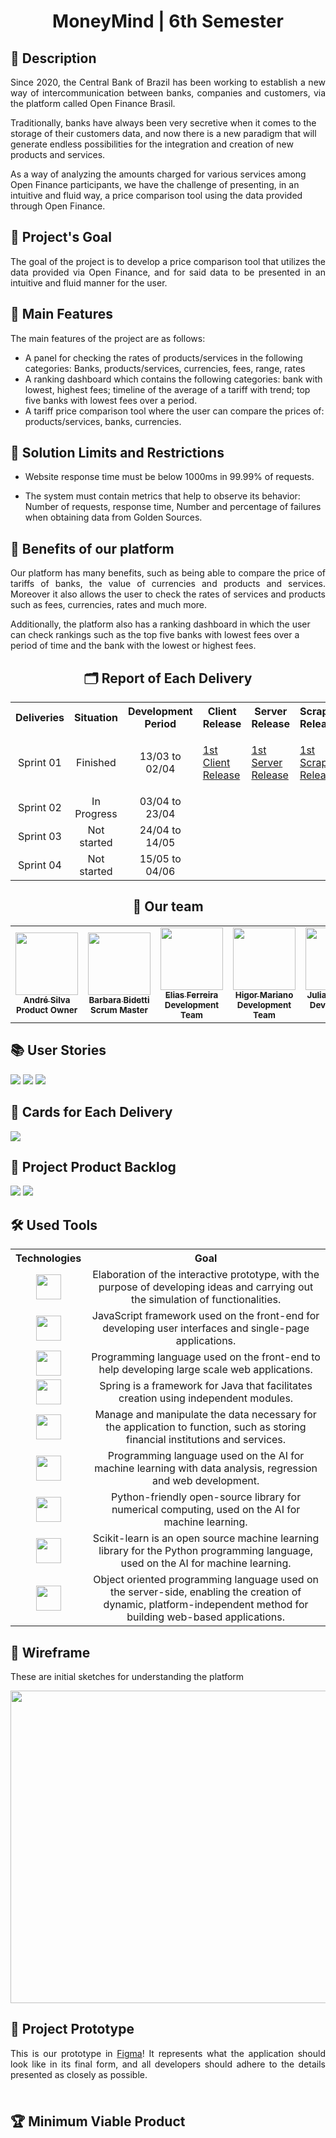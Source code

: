 <h1 align="center">MoneyMind | 6th Semester</h1>

       
<h2>📖 Description</h2>
      
<p align="justify"> Since 2020, the Central Bank of Brazil has been working to establish a new way of
intercommunication between banks, companies and customers, via the platform called Open Finance Brasil.

Traditionally, banks have always been very secretive when it comes to the
storage of their customers data, and now there is a new paradigm that will generate endless possibilities for the integration and creation of new products and services.

As a way of analyzing the amounts charged for various services among Open Finance participants, we have the challenge of presenting, in an intuitive and fluid way, a price comparison tool using the data provided through Open Finance.</p>

              
<h2>🎯 Project's Goal</h2>

<p align="justify">The goal of the project is to develop a price comparison tool that utilizes the data provided via Open Finance, and for said data to be presented in an intuitive and fluid manner for the user.</p>

<h2>🎁 Main Features</h2>      
              
<p align="justify">The main features of the project are as follows:
       
* A panel for checking the rates of products/services in the following categories: Banks, products/services, currencies, fees, range, rates
* A ranking dashboard which contains the following categories: bank with lowest, highest fees; timeline of the average of a tariff with trend; top five banks with lowest fees over a period.
* A tariff price comparison tool where the user can compare the prices of: products/services, banks, currencies.</p>
       
<h2>🚫 Solution Limits and Restrictions</h2>

<p align="justify">               

* Website response time must be below 1000ms in 99.99% of requests.

* The system must contain metrics that help to observe its behavior: Number of requests, response time, Number and percentage of failures when obtaining data from Golden Sources. </p>
<h2>🚀 Benefits of our platform</h2>
   
<p align="justify"> Our platform has many benefits, such as being able to compare the price of tariffs of banks, the value of currencies and products and services. Moreover it also allows the user to check the rates of services and products such as fees, currencies, rates and much more. 

Additionally, the platform also has a ranking dashboard in which the user can check rankings such as the top five banks with lowest fees over a period of time and the bank with the lowest or highest fees. </p> 
              
<h2 align="center">🗂 Report of Each Delivery</h2>

<table align="center">
    <tr>
        <th align="center">Deliveries</th>
        <th align="center">Situation</th>
        <th align="center">Development Period</th>
        <th align="center">Client Release</th>
        <th align="center">Server Release</th>
        <th align="center">Scraper Release</th>
    </tr>
        <td align="center">Sprint 01</td> 
        <td align="center">Finished</td>
        <td align="center">13/03 to 02/04</td>
        <td align="center"><p align="justify"><a href="https://github.com/ThomasPalma1/FatecAPI-Client/releases/tag/v0.1">1st Client Release</a></p></td>
        <td align="center"><p align="justify"><a href="">1st Server Release</a></p></td>
        <td align="center"><p align="justify"><a href="https://github.com/ThomasPalma1/FatecAPI-Scraper/releases/tag/v0.1">1st Scraper Release</a></p></td>
     <tr>
        <td align="center">Sprint 02</td>
        <td align="center">In Progress</td>
        <td align="center">03/04 to 23/04</td>
        <td align="center"></td>
        <td align="center"></td>
        <td align="center"></td>
    </tr>
         <tr>
        <td align="center">Sprint 03</td>
        <td align="center">Not started</td>
        <td align="center">24/04 to 14/05</td>
        <td align="center"></td>
        <td align="center"></td>
        <td align="center"></td>
    </tr>
          <tr>
        <td align="center">Sprint 04</td>
        <td align="center">Not started</td>
        <td align="center">15/05 to 04/06</td>
        <td align="center"></td>
        <td align="center"></td>
        <td align="center"></td>
    </tr>
 
        
    
</table>
       
<h2 align="center">👥 Our team</h2>
              
<table align="center">
    <tr>
        <td align="center">
            <a href="https://www.linkedin.com/in/andr%C3%A9-da-silva-e-silva-63a4621ba/">
                <img src="https://avatars.githubusercontent.com/u/71703515?v=4" width="100px;" alt="" /><br />
                <sub><b>André Silva</b></sub>
            </a>
            <br />
            <sub><b>Product Owner</b></sub>
        </td>
        <td align="center">
            <a href="https://br.linkedin.com/in/barbara-bidetti-bb910a1b3">
                <img src="https://avatars.githubusercontent.com/u/60778277?v=4" width="100px;" alt="" /><br />
                <sub><b>Barbara Bidetti</b></sub>
            </a>
            <br />
            <sub><b>Scrum Master</b></sub>
        </td>
        <td align="center">
            <a href="https://www.linkedin.com/in/elias-ferreira-525ba41b6">
                <img src="https://avatars.githubusercontent.com/u/71013006?v=4" width="100px;" alt="" /><br />
                <sub><b>Elias Ferreira</b></sub>
            </a>
            <br />
            <sub><b>Development Team</b></sub>
        </td>
        <td align="center">
            <a href="https://www.linkedin.com/in/higor-mariano-5587b81b8/">
                <img src="https://avatars.githubusercontent.com/u/72944799?v=4" width="100px;" alt="" /><br />
                <sub><b>Higor Mariano</b></sub>
            </a>
            <br />
            <sub><b>Development Team</b></sub>
         </td>
         <td align="center">
            <a href="https://www.linkedin.com/in/juliane-freitas-9b6287163">
                <img src="https://avatars.githubusercontent.com/u/70216694?v=4" width="100px;" alt="" /><br />
                <sub><b>Juliane Freitas</b></sub>
            </a>
            <br />
            <sub><b>Development Team</b></sub>
        </td>
        <td align="center">
           <a href="https://www.linkedin.com/in/pedro-ferreira-6a8417190/">
                <img src="https://avatars.githubusercontent.com/u/70727334?v=4" width="100px;" alt="" /><br />
                <sub><b>Pedro Ferreira</b></sub>
           </a>
          <br />
            <sub><b>Development Team</b></sub>
        </td>
        <td align="center">
            <a href="https://www.linkedin.com/in/thomas-palma-0764b81b3/">
                <img src="https://avatars.githubusercontent.com/u/66331874?v=4" width="100px;" alt="" /><br />
                <sub><b>Thomas Palma</b></sub>
            </a>
            <br />
            <sub><b>Development Team</b></sub>
        </td>
    </tr>
</table>
       


<h2>📚 User Stories</h2>

<img src="https://github.com/Barbara-BB/FatecAPI-06/blob/main/docs/User%20Stories_pg1.png">
<img src="https://github.com/Barbara-BB/FatecAPI-06/blob/main/docs/User%20Stories_pg2.png">
<img src="https://github.com/Barbara-BB/FatecAPI-06/blob/main/docs/User%20Stories_pg3.png">

<h2>📅 Cards for Each Delivery</h2>


<img src="https://github.com/Barbara-BB/FatecAPI-06/blob/main/docs/cards.PNG">
              

<h2>📌 Project Product Backlog</h2>
              

<img src="https://github.com/Barbara-BB/FatecAPI-06/blob/main/docs/product_backlog_pg1.png">
<img src="https://github.com/Barbara-BB/FatecAPI-06/blob/main/docs/product_backlog_pg2.png">

<h2>🛠 Used Tools</h2>

<table>
    <tr>
        <th align="center">Technologies</th>
        <th align="center">Goal</th>
    </tr>
    <tr>
        <td align="center"><img src="https://cdn.jsdelivr.net/gh/devicons/devicon/icons/figma/figma-original.svg" width="40" height="40"></td>
        <td align="center">Elaboration of the interactive prototype, with the purpose of developing ideas and carrying out the simulation of functionalities.</td>
    </tr>
    <tr>
        <td align="center"><img src="https://icongr.am/devicon/vuejs-original.svg?size=128&color=currentColor" width="40" height="40"</td>
        <td align="center">JavaScript framework used on the front-end for developing user interfaces and single-page applications.</td>
    </tr>
    <tr>
        <td align="center"><img src="https://icongr.am/devicon/typescript-plain.svg?size=128&color=currentColor" width="40" height="40"/></td>
        <td align="center">Programming language used on the front-end to help developing large scale web applications.</td>
    </tr>
    <tr>
        <td align="center"><img src="https://cdn.jsdelivr.net/gh/devicons/devicon/icons/spring/spring-original.svg" width="40" height="40"/></td>
        <td align="center">Spring is a framework for Java that facilitates creation using independent modules.</td>
    </tr>
    <tr>
        <td align="center"><img src="https://cdn.jsdelivr.net/gh/devicons/devicon/icons/postgresql/postgresql-original.svg" width="40" height="40"/></td>
        <td align="center">Manage and manipulate the data necessary for the application to function, such as storing financial institutions and services.</td>
    </tr>
    <tr>
        <td align="center"><img src="https://cdn.jsdelivr.net/gh/devicons/devicon/icons/python/python-original.svg" width="40" height="40"/></td>
        <td align="center">Programming language used on the AI for machine learning with data analysis, regression and web development.</td>
    </tr>
    <tr>
        <td align="center"><img src="https://cdn.jsdelivr.net/gh/devicons/devicon/icons/tensorflow/tensorflow-original.svg" width="40" height="40"/></td>
        <td align="center">Python-friendly open-source library for numerical computing, used on the AI for machine learning.</td>
    </tr>
    <tr>
        <td align="center"><img src="https://upload.wikimedia.org/wikipedia/commons/0/05/Scikit_learn_logo_small.svg" width="40" height="40"/></td>
        <td align="center">Scikit-learn is an open source machine learning library for the Python programming language, used on the AI for machine learning.</td>
    </tr>
    <tr>
        <td align="center"><img src="https://icongr.am/devicon/java-original.svg?size=128&color=currentColor" width="40" height="40"/></td>
        <td align="center">Object oriented programming language used on the server-side, enabling the creation of dynamic, platform-independent method for building web-based applications.</td>
    </tr>
</table>

<h2>🎨 Wireframe</h2>
<p>These are initial sketches for understanding the platform</p>

<img src="https://github.com/Barbara-BB/FatecAPI-06/blob/main/docs/wireframe.gif" width="800" height="500"/>

<h2>🚧 Project Prototype</h2>

<p align="justify"> This is our prototype in <a href="https://www.figma.com/proto/jMCu3TlAj0V2WdrlGG78fS/Money-Mind?node-id=293-845&scaling=contain&page-id=0%3A1&starting-point-node-id=293%3A845">Figma</a>! It represents what the application should look like in its final form, and all developers should adhere to the details presented as closely as possible.</p>

<div align="center">
    <h3 align="center">
        <img src="https://github.com/Barbara-BB/FatecAPI-06/blob/main/docs/login.gif" alt="" /><br />
        <img src="https://github.com/Barbara-BB/FatecAPI-06/blob/main/docs/dashboard.gif" alt="" /><br />
        <img src="https://github.com/Barbara-BB/FatecAPI-06/blob/main/docs/painel.gif" alt="" /><br />
        <img src="https://github.com/Barbara-BB/FatecAPI-06/blob/main/docs/comparador.gif" alt="" /><br />
    </h3>
</div>

<h2> 🏆 Minimum Viable Product</h2>
<div align="center">
    <h3 align="center">
        <img src="https://github.com/Barbara-BB/FatecAPI-06/blob/main/docs/sprint1.gif" alt="" /><br />
    </h3>
</div>

